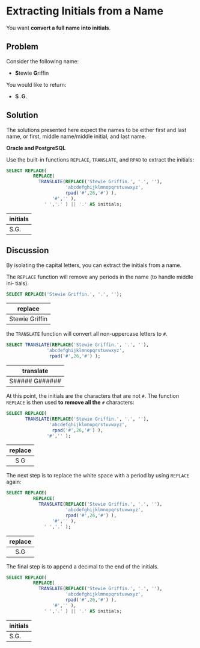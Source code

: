 # Extracting Initials from a Name

You want **convert a full name into initials**.

## Problem

Consider the following name:

- **S**tewie **G**riffin

You would like to return:

- **S**`.`**G**`.`

## Solution

The solutions presented here expect the names to be either first and last name, or first, middle name/middle initial, and last name.

**Oracle and PostgreSQL**

Use the built-in functions `REPLACE`, `TRANSLATE`, and `RPAD` to extract the initials:

```SQL
SELECT REPLACE(
          REPLACE(
            TRANSLATE(REPLACE('Stewie Griffin.', '.', ''),
                      'abcdefghijklmnopqrstuvwxyz',
                      rpad('#',26,'#') ),
                 '#','' ),
              ' ','.' ) || '.' AS initials;
```

|initials|
|----------|
|S.G.|

## Discussion

By isolating the capital letters, you can extract the initials from a name.

The `REPLACE` function will remove any periods in the name (to handle middle ini‐ tials).

```SQL
SELECT REPLACE('Stewie Griffin.', '.', '');
```

|replace|
|:--------------:|
|Stewie Griffin|

 the `TRANSLATE` function will convert all non-uppercase letters to `#`.

 ```SQL
SELECT TRANSLATE(REPLACE('Stewie Griffin.', '.', ''),
                'abcdefghijklmnopqrstuvwxyz',
                 rpad('#',26,'#') );
```

|translate|
|:--------------:|
|S##### G######|

At this point, the initials are the characters that are not `#`. The function `REPLACE` is then used **to remove all the** `#` characters:

```SQL
SELECT REPLACE(
       TRANSLATE(REPLACE('Stewie Griffin.', '.', ''),
                'abcdefghijklmnopqrstuvwxyz',
                 rpad('#',26,'#') ),
               '#','' );
```

|replace|
|:-------:|
|S G|

The next step is to replace the white space with a period by using `REPLACE` again:

```SQL
SELECT REPLACE(
          REPLACE(
            TRANSLATE(REPLACE('Stewie Griffin.', '.', ''),
                      'abcdefghijklmnopqrstuvwxyz',
                      rpad('#',26,'#') ),
                 '#','' ),
              ' ','.' );
```

|replace|
|:-------:|
|S.G|

The final step is to append a decimal to the end of the initials.

```SQL
SELECT REPLACE(
          REPLACE(
            TRANSLATE(REPLACE('Stewie Griffin.', '.', ''),
                      'abcdefghijklmnopqrstuvwxyz',
                      rpad('#',26,'#') ),
                 '#','' ),
              ' ','.' ) || '.' AS initials;
```

|initials|
|----------|
|S.G.|
